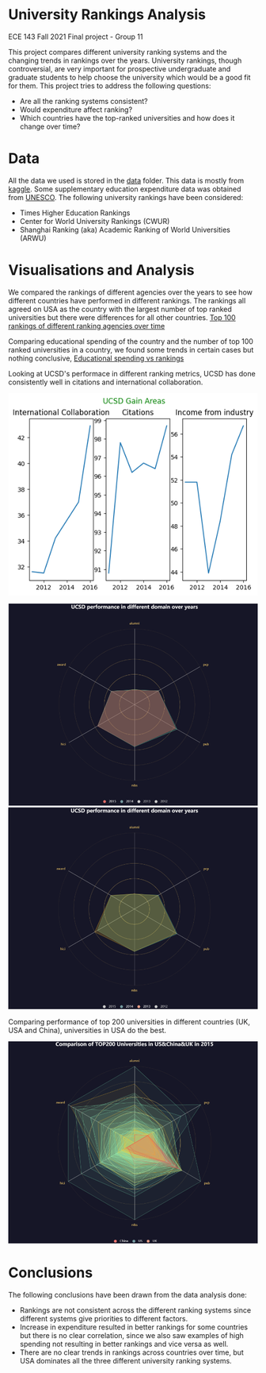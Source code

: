 # University Rankings Analysis
ECE 143 Fall 2021 Final project - Group 11

This project compares different university ranking systems and the changing trends in rankings over the years. University rankings, though controversial, are very important for prospective undergraduate and graduate students to help choose the university which would be a good fit for them. This project tries to address the following questions:
- Are all the ranking systems consistent? 
- Would expenditure affect ranking?
- Which countries have the top-ranked universities and how does it change over time?

# Data
All the data we used is stored in the [data](./data) folder. This data is mostly from [kaggle](https://www.kaggle.com/mylesoneill/world-university-rankings?select=educational_attainment_supplementary_data.csv). Some supplementary education expenditure data was obtained from [UNESCO](http://data.uis.unesco.org/#). The following university rankings have been considered:
- Times Higher Education Rankings
- Center for World University Rankings (CWUR)
- Shanghai Ranking (aka) Academic Ranking of World Universities (ARWU)
# Visualisations and Analysis
We compared the rankings of different agencies over the years to see how different countries have performed in different rankings.
The rankings all agreed on USA as the country with the largest number of top ranked universities but there were differences for all other countries.
[Top 100 rankings of different ranking agencies over time](https://aarthy-22.github.io/ece-143/charts/line_chart.html)

Comparing educational spending of the country and the number of top 100 ranked universities in a country, we found some trends in certain cases but nothing conclusive,
[Educational spending vs rankings](https://aarthy-22.github.io/ece-143/charts/expenditure-rankings.html)

Looking at UCSD's performace in different ranking metrics, UCSD has done consistently well in citations and international collaboration.

![UCSD Gain Areas](./charts/UCSD%20Analysis/UCSD%20Gain%20Areas.png)

![UCSD radar charts](./charts/UCSD_radar.png)  ![UCSD radar charts](./charts/UCSD_radar1.png)

Comparing performance of top 200 universities in different countries (UK, USA and China), universities in USA do the best.

![Comparison between different countries](./charts/country_radar.png)
# Conclusions
The following conclusions have been drawn from the data analysis done:

- Rankings are not consistent across the different ranking systems since different systems give priorities to different factors. 
- Increase in expenditure resulted in better rankings for some countries but there is no clear correlation, since we also saw examples of high spending not resulting in better rankings and vice versa as well.
- There are no clear trends in rankings across countries over time, but USA dominates all the three different university ranking systems.
 


